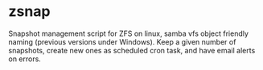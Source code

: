 zsnap
=====

Snapshot management script for ZFS on linux, samba vfs object friendly naming (previous versions under Windows). Keep a given number of snapshots, create new ones as scheduled cron task, and have email alerts on errors.
